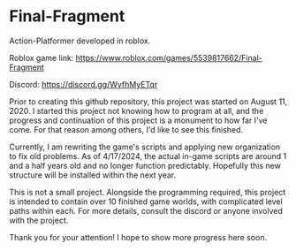 # Final-Fragment
Action-Platformer developed in roblox.

Roblox game link:
https://www.roblox.com/games/5539817662/Final-Fragment

Discord:
https://discord.gg/WyfhMyETqr

Prior to creating this github repository, this project was started on August 11, 2020.
I started this project not knowing how to program at all, and the progress and continuation of this project
is a monument to how far I've come. For that reason among others, I'd like to see this finished.

Currently, I am rewriting the game's scripts and applying new organization to fix old problems. As of 4/17/2024,
the actual in-game scripts are around 1 and a half years old and no longer function predictably. Hopefully this new
structure will be installed within the next year.

This is not a small project. Alongside the programming required, this project is intended to contain over 10 finished
game worlds, with complicated level paths within each. For more details, consult the discord or anyone involved with the project.

Thank you for your attention! I hope to show more progress here soon.
